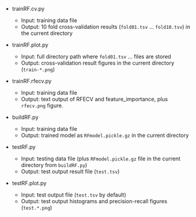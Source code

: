 - trainRF.cv.py
  + Input: training data file
  + Output: 10 fold cross-validation results (`fold01.tsv` ... `fold10.tsv`) in the current directory

- trainRF.plot.py
  + Input: full directory path where `fold01.tsv` ... files are stored
  + Output: cross-validation result figures in the current directory (`train-*.png`)

- trainRF.rfecv.py
  + Input: training data file
  + Output: text output of RFECV and feature_importance, plus `rfecv.png` figure.

- buildRF.py
  + Input: training data file
  + Output: trained model as `RFmodel.pickle.gz` in the current directory

- testRF.py
  + Input: testing data file (plus `RFmodel.pickle.gz` file in the current directory from `buildRF.py`)
  + Output: test output result file (`test.tsv`)

- testRF.plot.py
  + Input: test output file (`test.tsv` by default)
  + Output: test output histograms and precision-recall figures (`test.*.png`)
